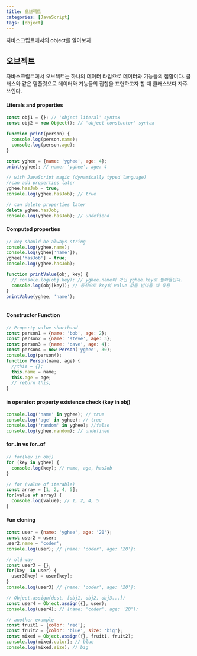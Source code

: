 ```yaml
---
title: 오브젝트
categories: [JavaScript]
tags: [object]
---
```


자바스크립트에서의 object를 알아보자

## 오브젝트

자바스크립트에서 오브젝트는 하나의 데이터 타입으로 데이터와  기능들의 집합이다. 클래스와 같은 템플릿으로 데이터와 기능들의 집합을 표현하고자 할 때 클래스보다 자주 쓰인다.

#### Literals and properties

```javascript
const obj1 = {}; // 'object literal' syntax
const obj2 = new Object(); // 'object constuctor' syntax

function print(person) {
  console.log(person.name);
  console.log(person.age);
}

const yghee = {name: 'yghee', age: 4};
print(yghee); // name: 'yghee', age: 4

// with JavaScript magic (dynamically typed language)
//can add properties later
yghee.hasJob = true;
console.log(yghee.hasJob); // true

// can delete properties later
delete yghee.hasJob;
console.log(yghee.hasJob); // undefiend

```



#### Computed properties

```javascript
// key should be always string
console.log(yghee.name);
console.log(yghee['name']);
yghee['hasJob'] = true;
console.log(yghee.hasJob);

function printValue(obj, key) {
  // console.log(obj.key); // yghee.name이 아닌 yghee.key로 받아들인다.
  console.log(obj[key]); // 동적으로 key의 value 값을 받아올 때 유용
}
printValue(yghee, 'name');



```



#### Constructor Function

```javascript
// Property value shorthand
const person1 = {name: 'bob', age: 2};
const person2 = {name: 'steve', age: 3};
const person3 = {name: 'dave', age: 4};
const person4 = new Person('yghee', 30);
console.log(person4);
function Person(name, age) {
  //this = {};
  this.name = name;
  this.age = age;
  // return this;
}


```



#### in operator: property existence check (key in obj)

```javascript
console.log('name' in yghee); // true
console.log('age' in yghee); // true
console.log('random' in yghee); //false
console.log(yghee.random); // undefined


```



#### for..in vs for..of

```javascript
// for(key in obj)
for (key in yghee) {
  console.log(key); // name, age, hasJob
}

// for (value of iterable)
const array = [1, 2, 4, 5];
for(value of array) {
  console.log(value); // 1, 2, 4, 5
}

```



#### Fun cloning

```javascript
const user = {name: 'yghee', age: '20'};
const user2 = user;
user2.name = 'coder';
console.log(user); // {name: 'coder', age: '20'};

// old way
const user3 = {};
for(key  in user) {
  user3[key] = user[key];
}
console.log(user3) // {name: 'coder', age: '20'};

// Object.assign(dest, [obj1, obj2, obj3...])
const user4 = Object.assign({}, user);
console.log(user4); // {name: 'coder', age: '20'};

// another example
const fruit1 = {color: 'red'};
const fruit2 = {color: 'blue', size: 'big'};
const mixed = Object.assign({}, fruit1, fruit2);
console.log(mixed.color); // blue
console.log(mixed.size); // big


```

